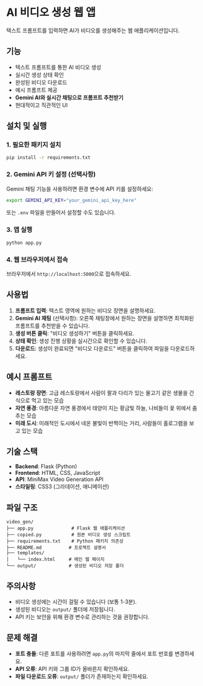 # AI 비디오 생성 웹 앱

텍스트 프롬프트를 입력하면 AI가 비디오를 생성해주는 웹 애플리케이션입니다.

## 기능

- 텍스트 프롬프트를 통한 AI 비디오 생성
- 실시간 생성 상태 확인
- 완성된 비디오 다운로드
- 예시 프롬프트 제공
- **Gemini AI와 실시간 채팅으로 프롬프트 추천받기**
- 현대적이고 직관적인 UI

## 설치 및 실행

### 1. 필요한 패키지 설치

```bash
pip install -r requirements.txt
```

### 2. Gemini API 키 설정 (선택사항)

Gemini 채팅 기능을 사용하려면 환경 변수에 API 키를 설정하세요:

```bash
export GEMINI_API_KEY="your_gemini_api_key_here"
```

또는 `.env` 파일을 만들어서 설정할 수도 있습니다.

### 3. 앱 실행

```bash
python app.py
```

### 4. 웹 브라우저에서 접속

브라우저에서 `http://localhost:5000`으로 접속하세요.

## 사용법

1. **프롬프트 입력**: 텍스트 영역에 원하는 비디오 장면을 설명하세요.
2. **Gemini AI 채팅** (선택사항): 오른쪽 채팅창에서 원하는 장면을 설명하면 최적화된 프롬프트를 추천받을 수 있습니다.
3. **생성 버튼 클릭**: "비디오 생성하기" 버튼을 클릭하세요.
4. **상태 확인**: 생성 진행 상황을 실시간으로 확인할 수 있습니다.
5. **다운로드**: 생성이 완료되면 "비디오 다운로드" 버튼을 클릭하여 파일을 다운로드하세요.

## 예시 프롬프트

- **레스토랑 장면**: 고급 레스토랑에서 사람이 팔과 다리가 있는 물고기 같은 생물을 간식으로 먹고 있는 모습
- **자연 풍경**: 아름다운 자연 풍경에서 태양이 지는 황금빛 하늘, 나비들이 꽃 위에서 춤추는 모습
- **미래 도시**: 미래적인 도시에서 네온 불빛이 반짝이는 거리, 사람들이 홀로그램을 보고 있는 모습

## 기술 스택

- **Backend**: Flask (Python)
- **Frontend**: HTML, CSS, JavaScript
- **API**: MiniMax Video Generation API
- **스타일링**: CSS3 (그라데이션, 애니메이션)

## 파일 구조

```
video_gen/
├── app.py              # Flask 웹 애플리케이션
├── copied.py           # 원본 비디오 생성 스크립트
├── requirements.txt    # Python 패키지 의존성
├── README.md          # 프로젝트 설명서
├── templates/
│   └── index.html     # 메인 웹 페이지
└── output/            # 생성된 비디오 저장 폴더
```

## 주의사항

- 비디오 생성에는 시간이 걸릴 수 있습니다 (보통 1-3분).
- 생성된 비디오는 `output/` 폴더에 저장됩니다.
- API 키는 보안을 위해 환경 변수로 관리하는 것을 권장합니다.

## 문제 해결

- **포트 충돌**: 다른 포트를 사용하려면 `app.py`의 마지막 줄에서 포트 번호를 변경하세요.
- **API 오류**: API 키와 그룹 ID가 올바른지 확인하세요.
- **파일 다운로드 오류**: `output/` 폴더가 존재하는지 확인하세요. 